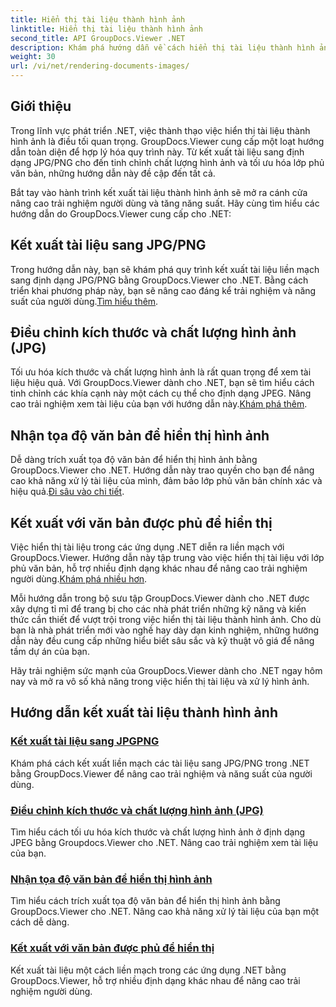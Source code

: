 ```yaml
---
title: Hiển thị tài liệu thành hình ảnh
linktitle: Hiển thị tài liệu thành hình ảnh
second_title: API GroupDocs.Viewer .NET
description: Khám phá hướng dẫn về cách hiển thị tài liệu thành hình ảnh bằng GroupDocs.Viewer cho .NET. Tối ưu hóa chất lượng hình ảnh, trích xuất tọa độ văn bản và nâng cao trải nghiệm người dùng.
weight: 30
url: /vi/net/rendering-documents-images/
---
```

## Giới thiệu

Trong lĩnh vực phát triển .NET, việc thành thạo việc hiển thị tài liệu thành hình ảnh là điều tối quan trọng. GroupDocs.Viewer cung cấp một loạt hướng dẫn toàn diện để hợp lý hóa quy trình này. Từ kết xuất tài liệu sang định dạng JPG/PNG cho đến tinh chỉnh chất lượng hình ảnh và tối ưu hóa lớp phủ văn bản, những hướng dẫn này đề cập đến tất cả.

Bắt tay vào hành trình kết xuất tài liệu thành hình ảnh sẽ mở ra cánh cửa nâng cao trải nghiệm người dùng và tăng năng suất. Hãy cùng tìm hiểu các hướng dẫn do GroupDocs.Viewer cung cấp cho .NET:

## Kết xuất tài liệu sang JPG/PNG
 Trong hướng dẫn này, bạn sẽ khám phá quy trình kết xuất tài liệu liền mạch sang định dạng JPG/PNG bằng GroupDocs.Viewer cho .NET. Bằng cách triển khai phương pháp này, bạn sẽ nâng cao đáng kể trải nghiệm và năng suất của người dùng.[Tìm hiểu thêm](./render-jpg-png/).

## Điều chỉnh kích thước và chất lượng hình ảnh (JPG)
 Tối ưu hóa kích thước và chất lượng hình ảnh là rất quan trọng để xem tài liệu hiệu quả. Với GroupDocs.Viewer dành cho .NET, bạn sẽ tìm hiểu cách tinh chỉnh các khía cạnh này một cách cụ thể cho định dạng JPEG. Nâng cao trải nghiệm xem tài liệu của bạn với hướng dẫn này.[Khám phá thêm](./adjust-image-size-and-quality-jpg/).

## Nhận tọa độ văn bản để hiển thị hình ảnh
Dễ dàng trích xuất tọa độ văn bản để hiển thị hình ảnh bằng GroupDocs.Viewer cho .NET. Hướng dẫn này trao quyền cho bạn để nâng cao khả năng xử lý tài liệu của mình, đảm bảo lớp phủ văn bản chính xác và hiệu quả.[Đi sâu vào chi tiết](./get-text-coordinates-image/).

## Kết xuất với văn bản được phủ để hiển thị
 Việc hiển thị tài liệu trong các ứng dụng .NET diễn ra liền mạch với GroupDocs.Viewer. Hướng dẫn này tập trung vào việc hiển thị tài liệu với lớp phủ văn bản, hỗ trợ nhiều định dạng khác nhau để nâng cao trải nghiệm người dùng.[Khám phá nhiều hơn](./render-with-text-overlay/).

Mỗi hướng dẫn trong bộ sưu tập GroupDocs.Viewer dành cho .NET được xây dựng tỉ mỉ để trang bị cho các nhà phát triển những kỹ năng và kiến thức cần thiết để vượt trội trong việc hiển thị tài liệu thành hình ảnh. Cho dù bạn là nhà phát triển mới vào nghề hay dày dạn kinh nghiệm, những hướng dẫn này đều cung cấp những hiểu biết sâu sắc và kỹ thuật vô giá để nâng tầm dự án của bạn.

Hãy trải nghiệm sức mạnh của GroupDocs.Viewer dành cho .NET ngay hôm nay và mở ra vô số khả năng trong việc hiển thị tài liệu và xử lý hình ảnh.

## Hướng dẫn kết xuất tài liệu thành hình ảnh
### [Kết xuất tài liệu sang JPGPNG](./render-jpg-png/)
Khám phá cách kết xuất liền mạch các tài liệu sang JPG/PNG trong .NET bằng GroupDocs.Viewer để nâng cao trải nghiệm và năng suất của người dùng.
### [Điều chỉnh kích thước và chất lượng hình ảnh (JPG)](./adjust-image-size-and-quality-jpg/)
Tìm hiểu cách tối ưu hóa kích thước và chất lượng hình ảnh ở định dạng JPEG bằng Groupdocs.Viewer cho .NET. Nâng cao trải nghiệm xem tài liệu của bạn.
### [Nhận tọa độ văn bản để hiển thị hình ảnh](./get-text-coordinates-image/)
Tìm hiểu cách trích xuất tọa độ văn bản để hiển thị hình ảnh bằng GroupDocs.Viewer cho .NET. Nâng cao khả năng xử lý tài liệu của bạn một cách dễ dàng.
### [Kết xuất với văn bản được phủ để hiển thị](./render-with-text-overlay/)
Kết xuất tài liệu một cách liền mạch trong các ứng dụng .NET bằng GroupDocs.Viewer, hỗ trợ nhiều định dạng khác nhau để nâng cao trải nghiệm người dùng.